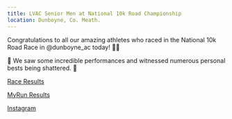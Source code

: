 ```yaml
---
title: LVAC Senior Men at National 10k Road Championship
location: Dunboyne, Co. Meath.
---
```


Congratulations to all our amazing athletes who raced in the National 10k Road Race in @dunboyne_ac today! 🏅🔥

💪 We saw some incredible performances and witnessed numerous personal bests being shattered. 🚀

<a href="/races/2024-03-24-Dublin-10k-Road/" target="_blank" rel="noopener noreferrer">Race Results</a>

<a href="https://myrunresults.com/events/dunboyne_53rd_road_race_10k_2024/5045/results" target="_blank" rel="noopener noreferrer">MyRun Results</a>

<a href="https://www.instagram.com/p/C45-XPyMPnb/" target="_blank" rel="noopener noreferrer">Instagram</a>
 
